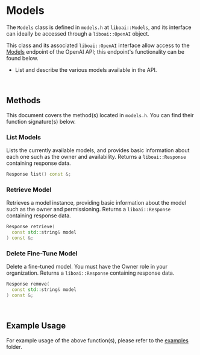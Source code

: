 <h1>Models</h1>
<p>The <code>Models</code> class is defined in <code>models.h</code> at <code>liboai::Models</code>, and its interface can ideally be accessed through a <code>liboai::OpenAI</code> object.

This class and its associated <code>liboai::OpenAI</code> interface allow access to the <a href="https://beta.openai.com/docs/api-reference/models">Models</a> endpoint of the OpenAI API; this endpoint's functionality can be found below.</p>
- List and describe the various models available in the API. 

<br>
<h2>Methods</h2>
<p>This document covers the method(s) located in <code>models.h</code>. You can find their function signature(s) below.</p>

<h3>List Models</h3>
<p>Lists the currently available models, and provides basic information about each one such as the owner and availability. Returns a <code>liboai::Response</code> containing response data.</p>

```cpp
Response list() const &;
```

<h3>Retrieve Model</h3>
<p>Retrieves a model instance, providing basic information about the model such as the owner and permissioning. Returns a <code>liboai::Response</code> containing response data.</p>

```cpp
Response retrieve(
  const std::string& model
) const &;
```

<h3>Delete Fine-Tune Model</h3>
<p>Delete a fine-tuned model. You must have the Owner role in your organization. Returns a <code>liboai::Response</code> containing response data.</p>

```cpp
Response remove(
  const std::string& model
) const &;
```

<br>
<h2>Example Usage</h2>
<p>For example usage of the above function(s), please refer to the <a href="/examples">examples</a> folder.
